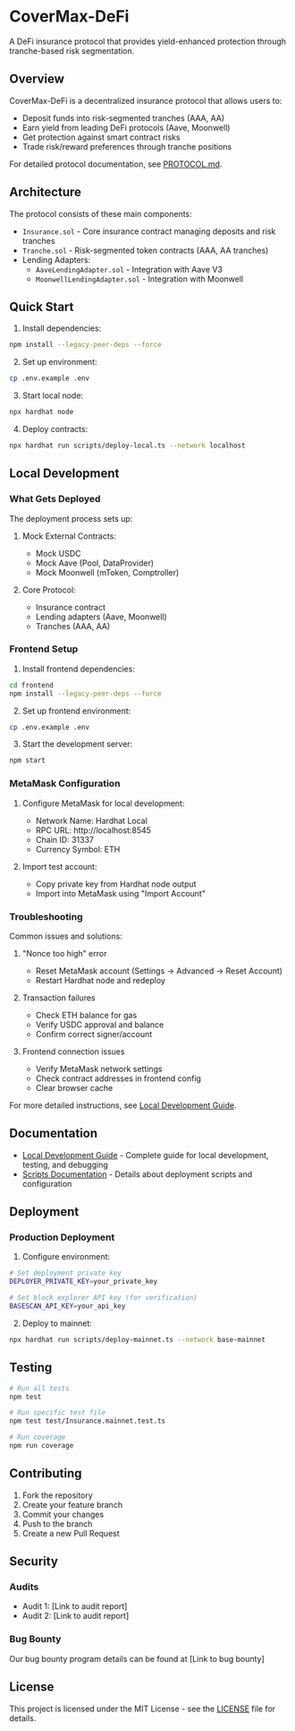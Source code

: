 # CoverMax-DeFi

A DeFi insurance protocol that provides yield-enhanced protection through tranche-based risk segmentation.

## Overview

CoverMax-DeFi is a decentralized insurance protocol that allows users to:

- Deposit funds into risk-segmented tranches (AAA, AA)
- Earn yield from leading DeFi protocols (Aave, Moonwell)
- Get protection against smart contract risks
- Trade risk/reward preferences through tranche positions

For detailed protocol documentation, see [PROTOCOL.md](PROTOCOL.md).

## Architecture

The protocol consists of these main components:

- `Insurance.sol` - Core insurance contract managing deposits and risk tranches
- `Tranche.sol` - Risk-segmented token contracts (AAA, AA tranches)
- Lending Adapters:
  - `AaveLendingAdapter.sol` - Integration with Aave V3
  - `MoonwellLendingAdapter.sol` - Integration with Moonwell

## Quick Start

1. Install dependencies:

```bash
npm install --legacy-peer-deps --force
```

2. Set up environment:

```bash
cp .env.example .env
```

3. Start local node:

```bash
npx hardhat node
```

4. Deploy contracts:

```bash
npx hardhat run scripts/deploy-local.ts --network localhost
```

## Local Development

### What Gets Deployed

The deployment process sets up:

1. Mock External Contracts:

   - Mock USDC
   - Mock Aave (Pool, DataProvider)
   - Mock Moonwell (mToken, Comptroller)

2. Core Protocol:
   - Insurance contract
   - Lending adapters (Aave, Moonwell)
   - Tranches (AAA, AA)

### Frontend Setup

1. Install frontend dependencies:

```bash
cd frontend
npm install --legacy-peer-deps --force
```

2. Set up frontend environment:

```bash
cp .env.example .env
```

3. Start the development server:

```bash
npm start
```

### MetaMask Configuration

1. Configure MetaMask for local development:

   - Network Name: Hardhat Local
   - RPC URL: http://localhost:8545
   - Chain ID: 31337
   - Currency Symbol: ETH

2. Import test account:
   - Copy private key from Hardhat node output
   - Import into MetaMask using "Import Account"

### Troubleshooting

Common issues and solutions:

1. "Nonce too high" error

   - Reset MetaMask account (Settings -> Advanced -> Reset Account)
   - Restart Hardhat node and redeploy

2. Transaction failures

   - Check ETH balance for gas
   - Verify USDC approval and balance
   - Confirm correct signer/account

3. Frontend connection issues
   - Verify MetaMask network settings
   - Check contract addresses in frontend config
   - Clear browser cache

For more detailed instructions, see [Local Development Guide](LOCAL_DEVELOPMENT.md).

## Documentation

- [Local Development Guide](LOCAL_DEVELOPMENT.md) - Complete guide for local development, testing, and debugging
- [Scripts Documentation](scripts/README.md) - Details about deployment scripts and configuration

## Deployment

### Production Deployment

1. Configure environment:

```bash
# Set deployment private key
DEPLOYER_PRIVATE_KEY=your_private_key

# Set block explorer API key (for verification)
BASESCAN_API_KEY=your_api_key
```

2. Deploy to mainnet:

```bash
npx hardhat run scripts/deploy-mainnet.ts --network base-mainnet
```

## Testing

```bash
# Run all tests
npm test

# Run specific test file
npm test test/Insurance.mainnet.test.ts

# Run coverage
npm run coverage
```

## Contributing

1. Fork the repository
2. Create your feature branch
3. Commit your changes
4. Push to the branch
5. Create a new Pull Request

## Security

### Audits

- Audit 1: [Link to audit report]
- Audit 2: [Link to audit report]

### Bug Bounty

Our bug bounty program details can be found at [Link to bug bounty]

## License

This project is licensed under the MIT License - see the [LICENSE](LICENSE) file for details.
